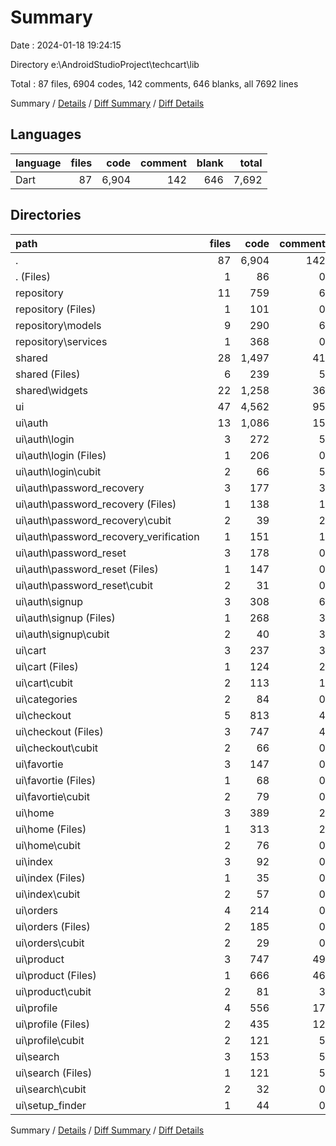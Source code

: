 # Summary

Date : 2024-01-18 19:24:15

Directory e:\\AndroidStudioProject\\techcart\\lib

Total : 87 files,  6904 codes, 142 comments, 646 blanks, all 7692 lines

Summary / [Details](details.md) / [Diff Summary](diff.md) / [Diff Details](diff-details.md)

## Languages
| language | files | code | comment | blank | total |
| :--- | ---: | ---: | ---: | ---: | ---: |
| Dart | 87 | 6,904 | 142 | 646 | 7,692 |

## Directories
| path | files | code | comment | blank | total |
| :--- | ---: | ---: | ---: | ---: | ---: |
| . | 87 | 6,904 | 142 | 646 | 7,692 |
| . (Files) | 1 | 86 | 0 | 5 | 91 |
| repository | 11 | 759 | 6 | 116 | 881 |
| repository (Files) | 1 | 101 | 0 | 26 | 127 |
| repository\\models | 9 | 290 | 6 | 59 | 355 |
| repository\\services | 1 | 368 | 0 | 31 | 399 |
| shared | 28 | 1,497 | 41 | 151 | 1,689 |
| shared (Files) | 6 | 239 | 5 | 60 | 304 |
| shared\\widgets | 22 | 1,258 | 36 | 91 | 1,385 |
| ui | 47 | 4,562 | 95 | 374 | 5,031 |
| ui\\auth | 13 | 1,086 | 15 | 92 | 1,193 |
| ui\\auth\\login | 3 | 272 | 5 | 17 | 294 |
| ui\\auth\\login (Files) | 1 | 206 | 0 | 5 | 211 |
| ui\\auth\\login\\cubit | 2 | 66 | 5 | 12 | 83 |
| ui\\auth\\password_recovery | 3 | 177 | 3 | 20 | 200 |
| ui\\auth\\password_recovery (Files) | 1 | 138 | 1 | 7 | 146 |
| ui\\auth\\password_recovery\\cubit | 2 | 39 | 2 | 13 | 54 |
| ui\\auth\\password_recovery_verification | 1 | 151 | 1 | 12 | 164 |
| ui\\auth\\password_reset | 3 | 178 | 0 | 19 | 197 |
| ui\\auth\\password_reset (Files) | 1 | 147 | 0 | 8 | 155 |
| ui\\auth\\password_reset\\cubit | 2 | 31 | 0 | 11 | 42 |
| ui\\auth\\signup | 3 | 308 | 6 | 24 | 338 |
| ui\\auth\\signup (Files) | 1 | 268 | 3 | 11 | 282 |
| ui\\auth\\signup\\cubit | 2 | 40 | 3 | 13 | 56 |
| ui\\cart | 3 | 237 | 3 | 32 | 272 |
| ui\\cart (Files) | 1 | 124 | 2 | 5 | 131 |
| ui\\cart\\cubit | 2 | 113 | 1 | 27 | 141 |
| ui\\categories | 2 | 84 | 0 | 6 | 90 |
| ui\\checkout | 5 | 813 | 4 | 48 | 865 |
| ui\\checkout (Files) | 3 | 747 | 4 | 23 | 774 |
| ui\\checkout\\cubit | 2 | 66 | 0 | 25 | 91 |
| ui\\favortie | 3 | 147 | 0 | 32 | 179 |
| ui\\favortie (Files) | 1 | 68 | 0 | 3 | 71 |
| ui\\favortie\\cubit | 2 | 79 | 0 | 29 | 108 |
| ui\\home | 3 | 389 | 2 | 28 | 419 |
| ui\\home (Files) | 1 | 313 | 2 | 3 | 318 |
| ui\\home\\cubit | 2 | 76 | 0 | 25 | 101 |
| ui\\index | 3 | 92 | 0 | 16 | 108 |
| ui\\index (Files) | 1 | 35 | 0 | 3 | 38 |
| ui\\index\\cubit | 2 | 57 | 0 | 13 | 70 |
| ui\\orders | 4 | 214 | 0 | 19 | 233 |
| ui\\orders (Files) | 2 | 185 | 0 | 7 | 192 |
| ui\\orders\\cubit | 2 | 29 | 0 | 12 | 41 |
| ui\\product | 3 | 747 | 49 | 39 | 835 |
| ui\\product (Files) | 1 | 666 | 46 | 15 | 727 |
| ui\\product\\cubit | 2 | 81 | 3 | 24 | 108 |
| ui\\profile | 4 | 556 | 17 | 41 | 614 |
| ui\\profile (Files) | 2 | 435 | 12 | 14 | 461 |
| ui\\profile\\cubit | 2 | 121 | 5 | 27 | 153 |
| ui\\search | 3 | 153 | 5 | 17 | 175 |
| ui\\search (Files) | 1 | 121 | 5 | 5 | 131 |
| ui\\search\\cubit | 2 | 32 | 0 | 12 | 44 |
| ui\\setup_finder | 1 | 44 | 0 | 4 | 48 |

Summary / [Details](details.md) / [Diff Summary](diff.md) / [Diff Details](diff-details.md)